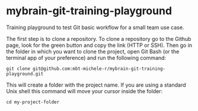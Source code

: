 # mybrain-git-training-playground
Training playground to test Git basic workflow for a small team use case.

The first step is to clone a repository. To clone a repository go to the Github page, look for the green button and copy
the link (HTTP or SSH).
Then go in the folder in which you want to clone the project, open Git Bash (or the terminal app of your preference) and 
run the following command:

`git clone git@github.com:mbt-michele-r/mybrain-git-training-playground.git`

This will create a folder with the project name. If you are using a standard Unix shell this command will move your
cursor inside the folder:

`cd my-project-folder`


